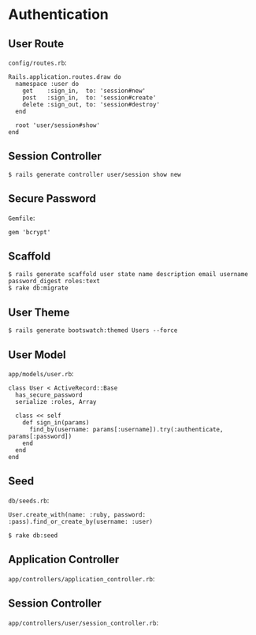 # Authentication

## User Route

`config/routes.rb`:

```
Rails.application.routes.draw do
  namespace :user do
    get    :sign_in,  to: 'session#new'
    post   :sign_in,  to: 'session#create'
    delete :sign_out, to: 'session#destroy'
  end

  root 'user/session#show'
end
```

## Session Controller

```
$ rails generate controller user/session show new
```

## Secure Password

`Gemfile`:

```
gem 'bcrypt'
```

## Scaffold

```
$ rails generate scaffold user state name description email username password_digest roles:text
$ rake db:migrate
```

## User Theme

```
$ rails generate bootswatch:themed Users --force
```

## User Model

`app/models/user.rb`:

```
class User < ActiveRecord::Base
  has_secure_password
  serialize :roles, Array

  class << self
    def sign_in(params)
      find_by(username: params[:username]).try(:authenticate, params[:password])
    end
  end
end
```

## Seed

`db/seeds.rb`:

```
User.create_with(name: :ruby, password: :pass).find_or_create_by(username: :user)
```

```
$ rake db:seed
```

## Application Controller

`app/controllers/application_controller.rb`:

## Session Controller

`app/controllers/user/session_controller.rb`:
